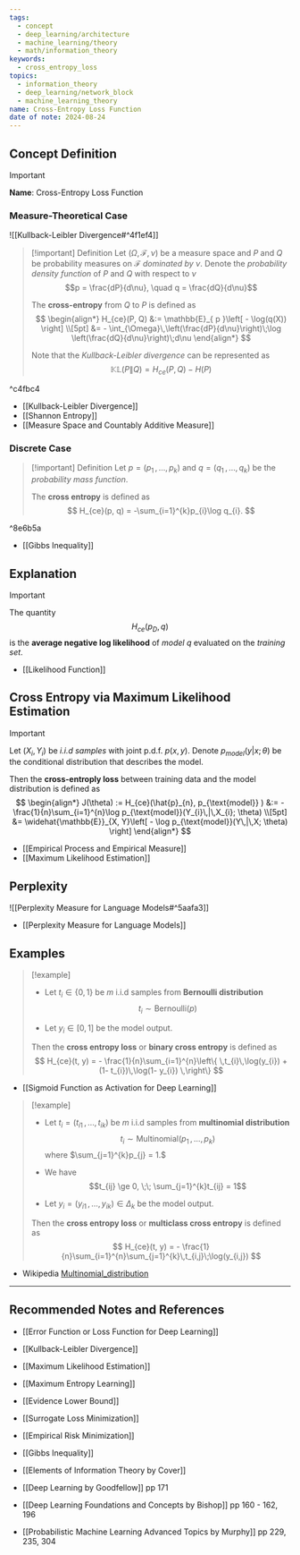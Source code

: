 ```yaml
---
tags:
  - concept
  - deep_learning/architecture
  - machine_learning/theory
  - math/information_theory
keywords:
  - cross_entropy_loss
topics:
  - information_theory
  - deep_learning/network_block
  - machine_learning_theory
name: Cross-Entropy Loss Function
date of note: 2024-08-24
---
```


## Concept Definition

>[!important]
>**Name**: Cross-Entropy Loss Function

### Measure-Theoretical Case

![[Kullback-Leibler Divergence#^4f1ef4]]


>[!important] Definition
>Let $(\Omega, \mathscr{F}, \nu)$ be a measure space and $P$ and  $Q$ be probability measures on $\mathscr{F}$ *dominated by* $\nu$. Denote the *probability density function* of $P$ and $Q$ with respect to $\nu$ $$p = \frac{dP}{d\nu}, \quad q = \frac{dQ}{d\nu}$$
>
>The **cross-entropy** from $Q$ to $P$ is defined as 
>$$
>\begin{align*}
>H_{ce}(P, Q) &:= \mathbb{E}_{ p }\left[  - \log(q(X)) \right] \\[5pt]
>&= - \int_{\Omega}\,\left(\frac{dP}{d\nu}\right)\;\log \left(\frac{dQ}{d\nu}\right)\;d\nu
\end{align*}
>$$
>
>Note that the *Kullback-Leibler divergence* can be represented as 
>$$
>\mathbb{KL}\left( P \left\|\right. Q \right) = H_{ce}(P, Q) - H(P)
>$$

^c4fbc4

- [[Kullback-Leibler Divergence]]
- [[Shannon Entropy]]
- [[Measure Space and Countably Additive Measure]]

### Discrete Case

>[!important] Definition
>Let $p = (p_{1} \,{,}\ldots{,}\,p_{k})$ and $q= (q_{1} \,{,}\ldots{,}\,q_{k})$ be the *probability mass function*. 
>
>The **cross entropy** is defined as 
>$$
>H_{ce}(p, q) = -\sum_{i=1}^{k}p_{i}\log q_{i}.
>$$ 

^8e6b5a

- [[Gibbs Inequality]]

## Explanation

>[!important]
>The quantity $$H_{ce}(p_{D}, q)$$ is the **average negative log likelihood** of *model* $q$ evaluated on the *training set*.

- [[Likelihood Function]]



## Cross Entropy via Maximum Likelihood Estimation

>[!important]
>Let $(X_{i}, Y_{i})$ be *i.i.d samples* with joint p.d.f. $p(x, y)$.  Denote $p_{model}(y|x; \theta)$ be the conditional distribution that describes the model.  
>
>Then the **cross-entroply loss** between training data and the model distribution is defined as 
>$$
>\begin{align*}
>J(\theta) := H_{ce}(\hat{p}_{n}, p_{\text{model}} ) &:= -\frac{1}{n}\sum_{i=1}^{n}\log p_{\text{model}}(Y_{i}\,|\,X_{i}; \theta) \\[5pt]
>&= \widehat{\mathbb{E}}_{X, Y}\left[ - \log p_{\text{model}}(Y\,|\,X; \theta)  \right]
>\end{align*}
>$$

- [[Empirical Process and Empirical Measure]]
- [[Maximum Likelihood Estimation]]

## Perplexity

![[Perplexity Measure for Language Models#^5aafa3]]

- [[Perplexity Measure for Language Models]]


## Examples

>[!example]
>- Let $t_{i} \in \{ 0, 1 \}$ be $m$ i.i.d samples from **Bernoulli distribution** $$t_{i} \sim \text{Bernoulli}(p)$$
>
>  
>- Let $y_{i} \in [0, 1]$ be the model output.
>
>Then the **cross entropy loss** or **binary cross entropy** is defined as
>$$
>H_{ce}(t, y) = - \frac{1}{n}\sum_{i=1}^{n}\left\{ \,t_{i}\,\log(y_{i}) + (1- t_{i})\,\log(1- y_{i}) \,\right\} 
>$$

- [[Sigmoid Function as Activation for Deep Learning]]


>[!example]
>- Let $t_{i} = (t_{i1} \,{,}\ldots{,}\,t_{ik})$ be $m$ i.i.d samples from **multinomial distribution** $$t_{i} \sim \text{Multinomial}(p_{1} \,{,}\ldots{,}\,p_{k})$$ where $\sum_{j=1}^{k}p_{j} = 1.$ 
>- We have $$t_{ij} \ge 0, \;\; \sum_{j=1}^{k}t_{ij} = 1$$
>  
>- Let $y_{i} = (y_{i1} \,{,}\ldots{,}\,y_{ik})\in \Delta_{k}$ be the model output.
>
>Then the **cross entropy loss** or **multiclass cross entropy** is defined as
>$$
>H_{ce}(t, y) = - \frac{1}{n}\sum_{i=1}^{n}\sum_{j=1}^{k}\,t_{i,j}\;\log(y_{i,j})
>$$
  
- Wikipedia [Multinomial_distribution](https://en.wikipedia.org/wiki/Multinomial_distribution)








-----------
##  Recommended Notes and References


- [[Error Function or Loss Function for Deep Learning]]

- [[Kullback-Leibler Divergence]]
- [[Maximum Likelihood Estimation]]
- [[Maximum Entropy Learning]]
- [[Evidence Lower Bound]]
- [[Surrogate Loss Minimization]]
- [[Empirical Risk Minimization]]
- [[Gibbs Inequality]]


- [[Elements of Information Theory by Cover]]
- [[Deep Learning by Goodfellow]] pp 171
- [[Deep Learning Foundations and Concepts by Bishop]] pp 160 - 162, 196
- [[Probabilistic Machine Learning Advanced Topics by Murphy]] pp 229, 235, 304